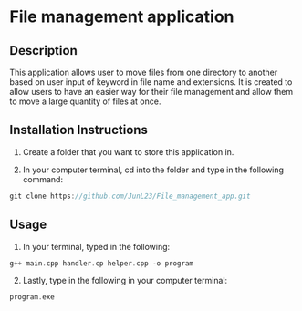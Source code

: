 # File management application

## Description
This application allows user to move files from one directory to another based on user input of keyword in file name and extensions. It is created to allow users to have an easier way for their file management and allow them to move a large quantity of files at once. 

## Installation Instructions

1. Create a folder that you want to store this application in.

2. In your computer terminal, cd into the folder and type in the following command:
```groovy
git clone https://github.com/JunL23/File_management_app.git
```

## Usage 

1. In your terminal, typed in the following:
```groovy
g++ main.cpp handler.cp helper.cpp -o program
```

2. Lastly, type in the following in your computer terminal:
```groovy
program.exe
```




